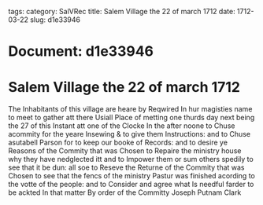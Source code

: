 tags: 
category: SalVRec
title: Salem Village the 22 of march 1712
date: 1712-03-22
slug: d1e33946




# Document: d1e33946


# Salem Village the 22 of march 1712

The Inhabitants of this village are heare by Reqwired In hur magisties name to meet to gather att there Usiall Place of metting one thurds day next being the 27 of this Instant att one of the Clocke In the after noone to Chuse acommity for the yeare Insewing & to give them Instructions: and to Chuse asutabell Parson for to keep our booke of Records: and to desire ye Reasons of the Commity that was Chosen to Repaire the ministry house why they have nedglected itt and to Impower them or sum others spedily to see that it be dun: all soe to Reseve the Returne of the Commity that was Chosen to see that the fencs of the ministry Pastur was finished acording to the votte of the people: and to Consider and agree what Is needful farder to be ackted In that matter By order of the Committy Joseph Putnam Clark
